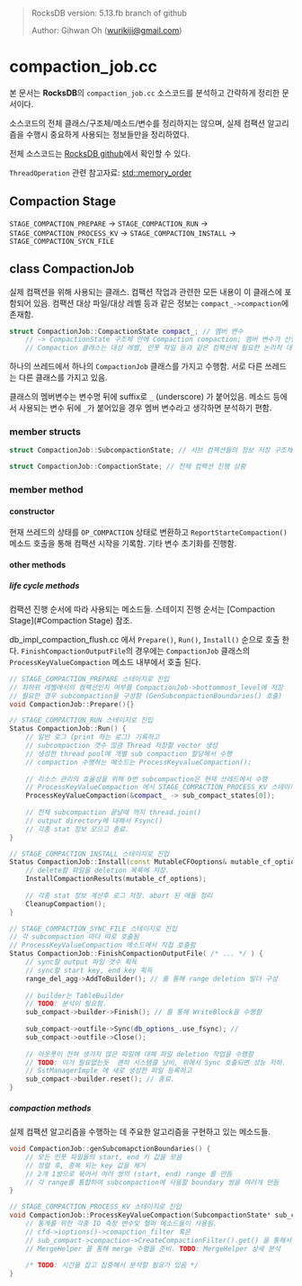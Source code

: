 > RocksDB version: 5.13.fb branch of github
>
> Author: Gihwan Oh (wurikiji@gmail.com)

# compaction_job.cc

본 문서는 **RocksDB**의 `compaction_job.cc` 소스코드를 분석하고 간략하게 정리한 문서이다.

소스코드의 전체 클래스/구조체/메소드/변수를 정리하지는 않으며, 실제 컴팩션 알고리즘을 수행시 중요하게 사용되는 정보들만을 정리하였다. 

전체 소스코드는 [RocksDB github](https://github.com/facebook/rocksdb/blob/5.13.fb/db/compaction_job.cc)에서 확인할 수 있다.

`ThreadOperation` 관련 참고자료: [std::memory_order](http://en.cppreference.com/w/cpp/atomic/memory_order)



## Compaction Stage

`STAGE_COMPACTION_PREPARE` -> `STAGE_COMPACTION_RUN` -> `STAGE_COMPACTION_PROCESS_KV` -> `STAGE_COMPACTION_INSTALL` -> `STAGE_COMPACTION_SYCN_FILE`



## class CompactionJob

실제 컴팩션을 위해 사용되는 클래스. 컴팩션 작업과 관련한 모든 내용이 이 클래스에 포함되어 있음. 컴팩션 대상 파일/대상 레벨 등과 같은 정보는 `compact_->compaction`에 존재함. 

```c++
struct CompactionJob::CompactionState compact_; // 멤버 변수
	// -> CompactionState 구조체 안에 Compaction compaction; 멤버 변수가 선언 되어있음.
	// Compaction 클래스는 대상 레벨, 인풋 파일 등과 같은 컴팩션에 필요한 논리적 데이터 정보를 포함.
```

하나의 쓰레드에서 하나의 `CompactionJob` 클래스를 가지고 수행함. 서로 다른 쓰레드는 다른 클래스를 가지고 있음. 

클래스의 멤버변수는 변수명 뒤에 suffix로 `_` (underscore) 가 붙어있음. 메소드 등에서 사용되는 변수 뒤에 `_`가 붙어있을 경우 멤버 변수라고 생각하면 분석하기 편함. 



### member structs

```c++
struct CompactionJob::SubcompactionState; // 서브 컴팩션들의 정보 저장 구조체 

struct CompactionJob::CompactionState; // 전체 컴팩션 진행 상황
```



### member method

#### constructor

현재 쓰레드의 상태를 `OP_COMPACTION` 상태로 변환하고 `ReportStarteCompaction()` 메소드 호출을 통해 컴팩션 시작을 기록함. 기타 변수 초기화를 진행함. 

#### other methods

##### life cycle methods

컴팩션 진행 순서에 따라 사용되는 메소드들. 스테이지 진행 순서는 [Compaction Stage](#Compaction Stage) 참조.

db_impl_compaction_flush.cc 에서 `Prepare()`, `Run()`, `Install()` 순으로 호출 한다. `FinishCompactionOutputFile`의 경우에는 `CompactionJob` 클래스의 `ProcessKeyValueCompaction` 메소드 내부에서 호출 된다. 

```c++
// STAGE_COMPACTION_PREPARE 스테이지로 진입
// 최하위 레벨에서의 컴팩션인지 여부를 CompactionJob->bottommost_level에 저장
// 필요한 경우 subcompaction을 구성함 (GenSubcompactionBoundaries() 호출)
void CompactionJob::Prepare(){}
```

```c++
// STAGE_COMPACTION_RUN 스테이지로 진입
Status CompactionJob::Run() {
    // 일반 로그 (print 하는 로그) 기록하고 
    // subcompaction 갯수 많큼 Thread 저장할 vector 생성
    // 생성한 thread pool에 개별 sub compaction 할당해서 수행
    // compaction 수행하는 메소드는 ProcessKeyvalueCompaction();
    
    // 리소스 관리의 효율성을 위해 0번 subcompaction은 현재 쓰레드에서 수행 
    // ProcessKeyValueCompaction 에서 STAGE_COMPACTION_PROCESS_KV 스테이지로 진입
    ProcessKeyValueCompaction(&compact_ -> sub_compact_states[0]);
    
    // 전체 subcompaction 끝날때 까지 thread.join()
    // output directory에 대해서 Fsync()
    // 각종 stat 정보 모으고 종료. 
}
```

```c++
// STAGE_COMPACTION_INSTALL 스테이지로 진입
Status CompactionJob::Install(const MutableCFOoptions& mutable_cf_options) {
    // delete할 파일을 deletion 목록에 저장.
    InstallCompactionResults(mutable_cf_options);
    
    // 각종 stat 정보 계산후 로그 저장. abort 된 애들 정리 
    CleanupCompaction();
}
```

```c++
// STAGE_COMPACTION_SYNC_FILE 스테이지로 진입
// 각 subcompaction 마다 따로 호출됨
// ProcessKeyValueCompaction 메소드에서 직접 호출함
Status CompactionJob::FinishCompactionOutputFile( /* ... */ ) {
	// sync할 output 파일 갯수 획득
    // sync할 start key, end key 획득
    range_del_agg->AddToBuilder(); // 를 통해 range deletion 빌더 구성
    
    // builder는 TableBuilder 
    // TODO: 분석이 필요함. 
    sub_compact->builder->Finish(); // 를 통해 WriteBlock을 수행함
    
    sub_compact->outfile->Sync(db_options_.use_fsync); // 
    sub_compact->outfile->Close(); 
    
    // 아웃풋이 전혀 생기지 않은 파일에 대해 파일 deletion 작업을 수행함
    // TODO: 이거 필요없는듯  괜히 시스템콜 낭비, 위에서 Sync 호출되면 성능 저하.
    // SstManagerImple 에 새로 생성한 파일 등록하고
    sub_compact->builder.reset(); // 종료. 
}
```



##### compaction methods

실제 컴팩션 알고리즘을 수행하는 데 주요한 알고리즘을 구현하고 있는 메소드들.

```c++
void CompactionJob::genSubcomapctionBoundaries() {
    // 모든 인풋 파일들의 start, end 키 값을 모음
    // 정렬 후, 중복 되는 key 값을 제거
    // 2개 1쌍으로 묶어서 여러 쌍의 (start, end) range 를 만듬
    // 각 range를 통합하여 subcompaction에 사용할 boundary 쌍을 여러개 만듬
}
```

```c++
// STAGE_COMPACTION_PROCESS_KV 스테이지로 진입
void CompactionJob::ProcessKeyValueCompaction(SubcompactionState* sub_compact) {
    // 통계를 위한 각종 IO 측정 변수및 헬퍼 메소드들이 사용됨. 
    // cfd->ioptions()->comapction_filter 혹은
    // sub_compact->compaction->CreateCompactionFilter().get() 을 통해서 필터 획득
    // MergeHelper 를 통해 merge 수행을 준비. TODO: MergeHelper 상세 분석
    
    /* TODO: 시간을 잡고 집중해서 분석할 필요가 있음 */
}
```

